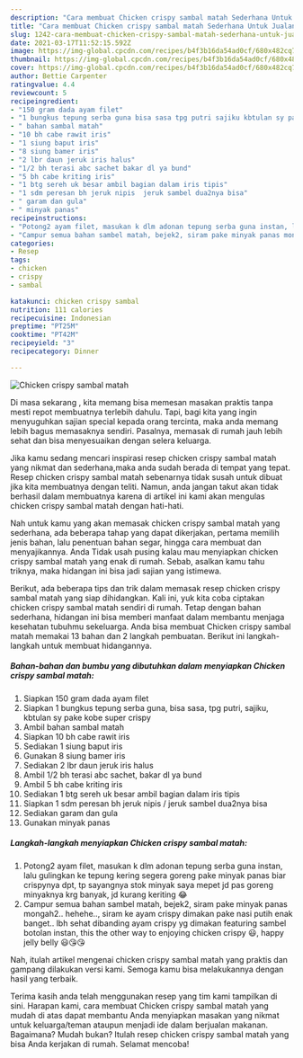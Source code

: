 ```yaml
---
description: "Cara membuat Chicken crispy sambal matah Sederhana Untuk Jualan"
title: "Cara membuat Chicken crispy sambal matah Sederhana Untuk Jualan"
slug: 1242-cara-membuat-chicken-crispy-sambal-matah-sederhana-untuk-jualan
date: 2021-03-17T11:52:15.592Z
image: https://img-global.cpcdn.com/recipes/b4f3b16da54ad0cf/680x482cq70/chicken-crispy-sambal-matah-foto-resep-utama.jpg
thumbnail: https://img-global.cpcdn.com/recipes/b4f3b16da54ad0cf/680x482cq70/chicken-crispy-sambal-matah-foto-resep-utama.jpg
cover: https://img-global.cpcdn.com/recipes/b4f3b16da54ad0cf/680x482cq70/chicken-crispy-sambal-matah-foto-resep-utama.jpg
author: Bettie Carpenter
ratingvalue: 4.4
reviewcount: 5
recipeingredient:
- "150 gram dada ayam filet"
- "1 bungkus tepung serba guna bisa sasa tpg putri sajiku kbtulan sy pake kobe super crispy"
- " bahan sambal matah"
- "10 bh cabe rawit iris"
- "1 siung baput iris"
- "8 siung bamer iris"
- "2 lbr daun jeruk iris halus"
- "1/2 bh terasi abc sachet bakar dl ya bund"
- "5 bh cabe kriting iris"
- "1 btg sereh uk besar ambil bagian dalam iris tipis"
- "1 sdm peresan bh jeruk nipis  jeruk sambel dua2nya bisa"
- " garam dan gula"
- " minyak panas"
recipeinstructions:
- "Potong2 ayam filet, masukan k dlm adonan tepung serba guna instan, lalu gulingkan ke tepung kering segera goreng pake minyak panas biar crispynya dpt, tp sayangnya stok minyak saya mepet jd pas goreng minyaknya krg banyak, jd kurang keriting 😂"
- "Campur semua bahan sambel matah, bejek2, siram pake minyak panas mongah2.. hehehe.., siram ke ayam crispy dimakan pake nasi putih enak banget.. lbh sehat dibanding ayam crispy yg dimakan featuring sambel botolan instan, this the other way to enjoying chicken crispy 😃, happy jelly belly 😃😘😘"
categories:
- Resep
tags:
- chicken
- crispy
- sambal

katakunci: chicken crispy sambal 
nutrition: 111 calories
recipecuisine: Indonesian
preptime: "PT25M"
cooktime: "PT42M"
recipeyield: "3"
recipecategory: Dinner

---
```



![Chicken crispy sambal matah](https://img-global.cpcdn.com/recipes/b4f3b16da54ad0cf/680x482cq70/chicken-crispy-sambal-matah-foto-resep-utama.jpg)

Di masa  sekarang , kita memang bisa memesan masakan praktis tanpa mesti repot membuatnya terlebih dahulu. Tapi, bagi kita yang ingin menyuguhkan sajian special kepada orang tercinta, maka anda memang lebih bagus memasaknya sendiri. Pasalnya, memasak di rumah jauh lebih sehat dan bisa menyesuaikan dengan selera keluarga.

Jika kamu sedang mencari inspirasi resep chicken crispy sambal matah yang nikmat dan sederhana,maka anda sudah berada di tempat yang tepat. Resep chicken crispy sambal matah  sebenarnya tidak susah untuk dibuat jika kita membuatnya dengan teliti. Namun, anda jangan takut akan tidak berhasil dalam membuatnya 
karena di artikel ini kami akan mengulas chicken crispy sambal matah dengan hati-hati.  



Nah untuk kamu yang akan memasak chicken crispy sambal matah yang sederhana, ada beberapa tahap yang dapat dikerjakan, pertama memilih jenis bahan, lalu penentuan bahan segar, hingga cara membuat dan menyajikannya. Anda Tidak usah pusing kalau mau menyiapkan chicken crispy sambal matah yang enak di rumah. Sebab, asalkan kamu  tahu triknya, maka hidangan ini bisa jadi sajian yang istimewa.

Berikut, ada beberapa tips dan trik dalam memasak resep chicken crispy sambal matah yang siap dihidangkan. Kali ini, yuk kita coba ciptakan chicken crispy sambal matah sendiri di rumah. Tetap dengan bahan sederhana, hidangan ini bisa memberi manfaat dalam membantu menjaga kesehatan tubuhmu sekeluarga. Anda bisa membuat Chicken crispy sambal matah memakai 13 bahan dan 2 langkah pembuatan. Berikut ini langkah-langkah untuk membuat hidangannya.

<!--inarticleads1-->

##### Bahan-bahan dan bumbu yang dibutuhkan dalam menyiapkan Chicken crispy sambal matah:

1. Siapkan 150 gram dada ayam filet
1. Siapkan 1 bungkus tepung serba guna, bisa sasa, tpg putri, sajiku, kbtulan sy pake kobe super crispy
1. Ambil  bahan sambal matah
1. Siapkan 10 bh cabe rawit iris
1. Sediakan 1 siung baput iris
1. Gunakan 8 siung bamer iris
1. Sediakan 2 lbr daun jeruk iris halus
1. Ambil 1/2 bh terasi abc sachet, bakar dl ya bund
1. Ambil 5 bh cabe kriting iris
1. Sediakan 1 btg sereh uk besar ambil bagian dalam iris tipis
1. Siapkan 1 sdm peresan bh jeruk nipis / jeruk sambel dua2nya bisa
1. Sediakan  garam dan gula
1. Gunakan  minyak panas




<!--inarticleads2-->

##### Langkah-langkah menyiapkan Chicken crispy sambal matah:

1. Potong2 ayam filet, masukan k dlm adonan tepung serba guna instan, lalu gulingkan ke tepung kering segera goreng pake minyak panas biar crispynya dpt, tp sayangnya stok minyak saya mepet jd pas goreng minyaknya krg banyak, jd kurang keriting 😂
1. Campur semua bahan sambel matah, bejek2, siram pake minyak panas mongah2.. hehehe.., siram ke ayam crispy dimakan pake nasi putih enak banget.. lbh sehat dibanding ayam crispy yg dimakan featuring sambel botolan instan, this the other way to enjoying chicken crispy 😃, happy jelly belly 😃😘😘




Nah, itulah artikel mengenai  chicken crispy sambal matah  yang praktis dan gampang dilakukan versi kami. Semoga kamu bisa melakukannya dengan hasil yang terbaik. 

Terima kasih anda telah menggunakan resep yang tim kami tampilkan di sini. Harapan kami, cara membuat  Chicken crispy sambal matah yang mudah di atas dapat membantu Anda menyiapkan masakan yang nikmat untuk keluarga/teman ataupun menjadi ide dalam berjualan makanan. Bagaimana? Mudah bukan? Itulah resep chicken crispy sambal matah yang bisa Anda kerjakan di rumah. Selamat mencoba!

